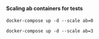 #### Scaling ab containers for tests

`docker-compose up -d --scale ab=0`

`docker-compose up -d --scale ab=3`

